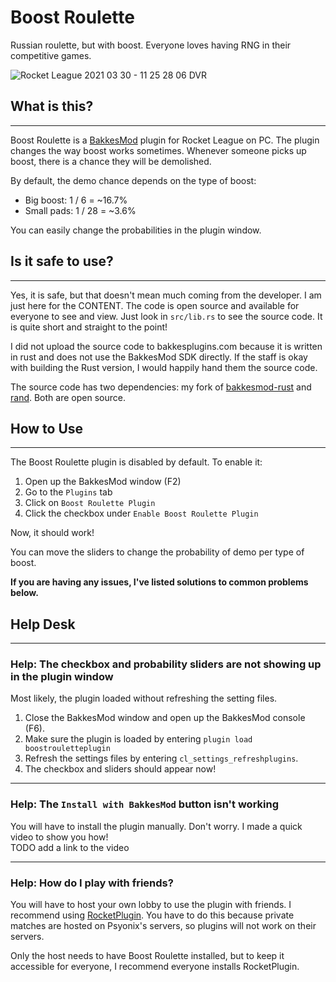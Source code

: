 # Boost Roulette

Russian roulette, but with boost. Everyone loves having RNG in their competitive games.  

![Rocket League 2021 03 30 - 11 25 28 06 DVR](https://user-images.githubusercontent.com/8890971/113019258-65b90400-914f-11eb-9869-f81bb457c564.gif)

## What is this?

---

Boost Roulette is a [BakkesMod](https://www.bakkesmod.com/) plugin for Rocket League on PC.
The plugin changes the way boost works sometimes.
Whenever someone picks up boost, there is a chance they will be demolished.  

By default, the demo chance depends on the type of boost:  

- Big boost: 1 / 6 = ~16.7%
- Small pads: 1 / 28 = ~3.6%

You can easily change the probabilities in the plugin window.

## Is it safe to use?

---

Yes, it is safe, but that doesn't mean much coming from the developer. I am just here for the CONTENT. The code is open source and available for everyone to see and view. Just look in ```src/lib.rs``` to see the source code. It is quite short and straight to the point!  

I did not upload the source code to bakkesplugins.com because it is written in rust and does not use the BakkesMod SDK directly. If the staff is okay with building the Rust version, I would happily hand them the source code.

The source code has two dependencies: my fork of [bakkesmod-rust](https://github.com/Jakob-Strobl/bakkesmod-rust) and [rand](https://github.com/rust-random/rand). Both are open source.  

## How to Use

---

The Boost Roulette plugin is disabled by default. To enable it:

1. Open up the BakkesMod window (F2)
2. Go to the ```Plugins``` tab
3. Click on ```Boost Roulette Plugin```
4. Click the checkbox under ```Enable Boost Roulette Plugin```

Now, it should work!  

You can move the sliders to change the probability of demo per type of boost.

**If you are having any issues, I've listed solutions to common problems below.**

## Help Desk

---

### Help: The checkbox and probability sliders are not showing up in the plugin window

Most likely, the plugin loaded without refreshing the setting files.  

1. Close the BakkesMod window and open up the BakkesMod console (F6).
2. Make sure the plugin is loaded by entering ```plugin load boostrouletteplugin```
3. Refresh the settings files by entering ```cl_settings_refreshplugins```.
4. The checkbox and sliders should appear now!

---

### Help: The ```Install with BakkesMod``` button isn't working

You will have to install the plugin manually. Don't worry. I made a quick video to show you how!  
TODO add a link to the video

---

### Help: How do I play with friends?

You will have to host your own lobby to use the plugin with friends. I recommend using [RocketPlugin](https://bakkesplugins.com/plugins/view/26). You have to do this because private matches are hosted on Psyonix's servers, so plugins will not work on their servers.

Only the host needs to have Boost Roulette installed, but to keep it accessible for everyone, I recommend everyone installs RocketPlugin.
